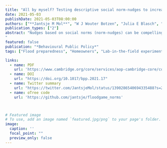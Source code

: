 ```yaml
---
title: "All by myself? Testing descriptive social norm-nudges to increase flood preparedness among homeowners"
date: 2021-05-03
publishDate: 2021-05-03T08:00:00
authors: ["**Jantsje M Mol**", "W J Wouter Botzen", "Julia E Blasch", "Elissa C Kranzler", "Howard C Kunreuther"]
publication_types: ["2"]
abstract: "Nudges based on social norms (norm-nudges) can be compelling behavioral interventions compared to traditional interventions such as taxes and regulations, but they do not work in all circumstances. We tested two empirical norm-nudge frames in an online experiment on taking measures for flood preparedness with large samples of homeowners (N = 1805) in two European countries, to evaluate the possible interactions between norm-nudge effectiveness, individual characteristics and intercultural differences. We contrasted these norm-nudge treatments with a control and norm focusing treatment by asking respondents to express their beliefs about what other respondents would do before making a decision relevant to their own payoff. We find no evidence of a treatment effect, suggesting that our social norm-nudges do not affect flood preparedness in the context of a flood risk investment game.
"
featured: false
publication: "*Behavioural Public Policy*"
tags: ["Flood preparedness", "Homeowners", "Lab-in-the-field experiment", "Norm-nudges", "Social information", "Social norms"]

links:
  - name: PDF
    url: 'https://www.cambridge.org/core/services/aop-cambridge-core/content/view/7A2C471B6882EED4AFE113AB8B4FC4AC/S2398063X21000178a.pdf/all-by-myself-testing-descriptive-social-norm-nudges-to-increase-flood-preparedness-among-homeowners.pdf'  
  - name: DOI
    url: "https://doi.org/10.1017/bpp.2021.17"
  - name: Twitter summary
    url: "https://twitter.com/JantsjeMol/status/1390286540694335488?s=20&t=FG1kahJ5JJiTiaLj8JSPpQ"
  - name: oTree code
    url: 'https://github.com/jantsje/floodgame_norms'



# Featured image
# To use, add an image named `featured.jpg/png` to your page's folder. 
image:
  caption: ''
  focal_point: ""
  preview_only: false
---
```


